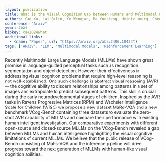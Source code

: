 ```yaml
---
layout: publication
title: What is the Visual Cognition Gap between Humans and Multimodal LLMs
authors: Cao Xu, Lai Bolin, Ye Wenqian, Ma Yunsheng, Heintz Joerg, Chen Jintai, Cao Jianguo, Rehg James M.
conference: "Arxiv"
year: 2024
bibkey: cao2024what
additional_links:
  - {name: "Paper", url: "https://arxiv.org/abs/2406.10424"}
tags: ['ARXIV', 'LLM', 'Multimodal Models', 'Reinforcement Learning']
---
```

Recently Multimodal Large Language Models (MLLMs) have shown great promise in language-guided perceptual tasks such as recognition segmentation and object detection. However their effectiveness in addressing visual cognition problems that require high-level reasoning is not well-established. One such challenge is abstract visual reasoning (AVR) -- the cognitive ability to discern relationships among patterns in a set of images and extrapolate to predict subsequent patterns. This skill is crucial during the early neurodevelopmental stages of children. Inspired by the AVR tasks in Ravens Progressive Matrices (RPM) and Wechsler Intelligence Scale for Children (WISC) we propose a new dataset MaRs-VQA and a new benchmark VCog-Bench containing three datasets to evaluate the zero-shot AVR capability of MLLMs and compare their performance with existing human intelligent investigation. Our comparative experiments with different open-source and closed-source MLLMs on the VCog-Bench revealed a gap between MLLMs and human intelligence highlighting the visual cognitive limitations of current MLLMs. We believe that the public release of VCog-Bench consisting of MaRs-VQA and the inference pipeline will drive progress toward the next generation of MLLMs with human-like visual cognition abilities.
